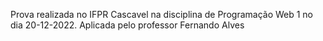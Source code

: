 Prova realizada no IFPR Cascavel na disciplina de Programação Web 1 no dia 20-12-2022. Aplicada pelo professor Fernando Alves
